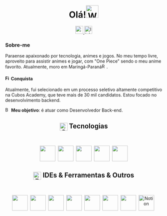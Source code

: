 
<h1 align="center">Olá!<img src="https://raw.githubusercontent.com/Tarikul-Islam-Anik/Animated-Fluent-Emojis/master/Emojis/Hand%20gestures/Waving%20Hand%20Medium-Light%20Skin%20Tone.png" alt="Waving Hand Medium-Light Skin Tone" width="40" height="40" /></h1>

<div align="center">
  <a href="mailto:cleberSanches59@gmail.com" target="_blank">
    <img src="https://img.shields.io/badge/Email-red?logo=gmail&logoColor=white&style=for-the-badge" height="25" alt="gmail logo"  />
  </a>
   <a href="https://www.linkedin.com/in/cleber-sanches-024414230/" target="_blank">
    <img src="https://img.shields.io/static/v1?message=LinkedIn&logo=linkedin&label=&color=0077B5&logoColor=white&labelColor=&style=for-the-badge" height="25" alt="linkedin logo"/>
  </a>
</div>

### Sobre-me

Paraense apaixonado por tecnologia, animes e jogos. No meu tempo livre, aproveito para assistir animes e jogar, com "One Piece" sendo o meu anime favorito. Atualmente, moro em Maringá-Paraná<img src="https://raw.githubusercontent.com/Tarikul-Islam-Anik/Animated-Fluent-Emojis/master/Emojis/Objects/Round%20Pushpin.png" alt="Round Pushpin" width="15" height="15" />.

####  <img src="https://raw.githubusercontent.com/Tarikul-Islam-Anik/Animated-Fluent-Emojis/master/Emojis/Travel%20and%20places/Fire.png" alt="Fire" width="15" height="15" /> Conquista
Atualmente, fui selecionado em um processo seletivo altamente competitivo na Cubos Academy, que teve mais de 30 mil candidatos. Estou focado no desenvolvimento backend.


<img src="https://raw.githubusercontent.com/Tarikul-Islam-Anik/Animated-Fluent-Emojis/master/Emojis/Activities/Bullseye.png" alt="Bullseye" width="15" height="15" /> **Meu objetivo**: é atuar como Desenvolvedor Back-end.

<h2 align="center"><img src="https://raw.githubusercontent.com/Tarikul-Islam-Anik/Animated-Fluent-Emojis/master/Emojis/Objects/Gear.png" alt="Gear" width="25" height="25" align="center" /> Tecnologias</h2>
</br>
<p align="center">
  <img src="https://skillicons.dev/icons?i=javascript" style="width: 50px; height: 50px;">&nbsp;
  <img src="https://skillicons.dev/icons?i=nodejs" style="width: 50px; height: 50px;">&nbsp;
  <img src="https://skillicons.dev/icons?i=express" style="width: 50px; height: 50px;">&nbsp;
  <img src="https://skillicons.dev/icons?i=html" style="width: 50px; height: 50px;">&nbsp;
  <img src="https://skillicons.dev/icons?i=css" style="width: 50px; height: 50px;">
</br>

</p>
<h2 align="center"><img src="https://raw.githubusercontent.com/Tarikul-Islam-Anik/Animated-Fluent-Emojis/master/Emojis/Hand%20gestures/Brain.png" alt="Brain" width="25" height="25" align="center" /> IDEs & Ferramentas & Outros</h2>
</br>
<p align="center">
  <img src="https://skillicons.dev/icons?i=git" style="width: 50px; height: 50px;">&nbsp;
  <img src="https://skillicons.dev/icons?i=vscode" style="width: 50px; height: 50px;">&nbsp;
  <img src="https://skillicons.dev/icons?i=github" style="width: 50px; height: 50px;">&nbsp;
  <img src="https://imgur.com/teFrovt.png" style="width: 50px; height: 50px;">&nbsp;
  <img src="https://skillicons.dev/icons?i=ai" style="width: 50px; height: 50px;">&nbsp;
  <img src="https://skillicons.dev/icons?i=ps" style="width: 50px; height: 50px;">&nbsp;
  <img src="https://skillicons.dev/icons?i=discord" style="width: 50px; height: 50px;">&nbsp;
  <img src="https://i.imgur.com/vRtW8Ix.png" alt="Notion" style="width: 50px; height: 50px;">&nbsp;
</br>
</p>



